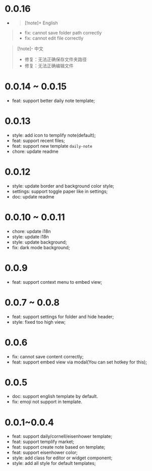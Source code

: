 
# 0.0.16

- > [!note]+ English
> - fix: cannot save folder path correctly
> - fix: cannot edit file correctly

> [!note]- 中文
> - 修复：无法正确保存文件夹路径
> - 修复：无法正确编辑文件

# 0.0.14 ~ 0.0.15

- feat: support better daily note template;

# 0.0.13

- style: add icon to templify note(default);
- feat: support recent files;
- feat: support new template `daily-note`
- chore: update readme

# 0.0.12

- style: update border and background color style;
- settings: support toggle paper like in settings;
- doc: update readme

# 0.0.10 ~ 0.0.11

- chore: update i18n
- style: update i18n
- style: update background;
- fix: dark mode background;

# 0.0.9 

- feat: support context menu to embed view;

# 0.0.7 ~ 0.0.8

- feat: support settings for folder and hide header;
- style: fixed too high view;

# 0.0.6

- fix: cannot save content correctly;
- feat: support embed view via modal(You can set hotkey for this);

# 0.0.5

- doc: support english template by default.
- fix: emoji not support in template.


# 0.0.1~0.0.4

- feat: support daily/cornell/eisenhower template;
- feat: support templify market;
- feat: support create note based on template;
- feat: support eisenhower color;
- style: add class for editor or widget component;
- style: add all style for default templates;
